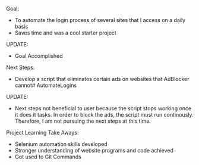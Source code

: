 Goal: 
- To automate the login process of several sites that I access on a daily basis
- Saves time and was a cool starter project

UPDATE: 
- Goal Accomplished




Next Steps:
- Develop a script that eliminates certain ads on websites that AdBlocker cannot# AutomateLogins

UPDATE:
- Next steps not beneficial to user because the script stops working once it does it tasks. In order to block the ads, the script must run continously. Therefore, I am not pursuing the next steps at this time.




Project Learning Take Aways:
- Selenium automation skills developed
- Stronger understanding of website programs and code achieved
- Got used to Git Commands
